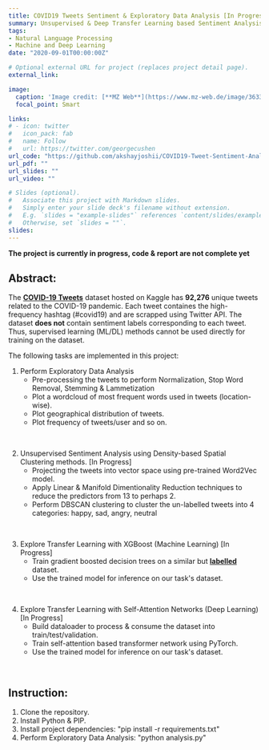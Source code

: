 ```yaml
---
title: COVID19 Tweets Sentiment & Exploratory Data Analysis [In Progress]
summary: Unsupervised & Deep Transfer Learning based Sentiment Analysis of COVID19 Tweets.
tags:
- Natural Language Processing
- Machine and Deep Learning
date: "2020-09-01T00:00:00Z"

# Optional external URL for project (replaces project detail page).
external_link: 

image:
  caption: 'Image credit: [**MZ Web**](https://www.mz-web.de/image/36334534/2x1/940/470/5c88f8dfe6f930ff2a8d4352e9313d17/or/b-coronavirus.jpg)'
  focal_point: Smart

links:
# - icon: twitter
#   icon_pack: fab
#   name: Follow
#   url: https://twitter.com/georgecushen
url_code: "https://github.com/akshayjoshii/COVID19-Tweet-Sentiment-Analysis-and-EDA"
url_pdf: ""
url_slides: ""
url_video: ""

# Slides (optional).
#   Associate this project with Markdown slides.
#   Simply enter your slide deck's filename without extension.
#   E.g. `slides = "example-slides"` references `content/slides/example-slides.md`.
#   Otherwise, set `slides = ""`.
slides: 
---
```


**The project is currently in progress, code & report are not complete yet**

## Abstract:
The [**COVID-19 Tweets**](https://www.kaggle.com/gpreda/covid19-tweets) dataset hosted on Kaggle has **92,276** unique tweets related to the COVID-19 pandemic. Each tweet containes the high-frequency hashtag (#covid19) and are scrapped using Twitter API. The dataset **does not** contain sentiment labels corresponding to each tweet. Thus, supervised learning (ML/DL) methods cannot be used directly for training on the dataset.

The following tasks are implemented in this project:
1. Perform Exploratory Data Analysis
    * Pre-processing the tweets to perform Normalization, Stop Word Removal, Stemming & Lammetization
    * Plot a wordcloud of most frequent words used in tweets (location-wise).
    * Plot geographical distribution of tweets.
    * Plot frequency of tweets/user and so on.

<br>

2. Unsupervised Sentiment Analysis using Density-based Spatial Clustering methods. [In Progress]
    * Projecting the tweets into vector space using pre-trained Word2Vec model.
    * Apply Linear & Manifold Dimentionality Reduction techniques to reduce the predictors from 13 to perhaps 2.
    * Perform DBSCAN clustering to cluster the un-labelled tweets into 4 categories: happy, sad, angry, neutral

<br>

3. Explore Transfer Learning with XGBoost (Machine Learning) [In Progress]
    * Train gradient boosted decision trees on a similar but [**labelled**](https://www.kaggle.com/surajkum1198/twitterdata) dataset.
    * Use the trained model for inference on our task's dataset.

<br>

4. Explore Transfer Learning with Self-Attention Networks (Deep Learning) [In Progress]
    * Build dataloader to process & consume the dataset into train/test/validation.
    * Train self-attention based transformer network using PyTorch.
    * Use the trained model for inference on our task's dataset.

<br>

## Instruction:
1. Clone the repository.
2. Install Python & PIP.
3. Install project dependencies: "pip install -r requirements.txt"
4. Perform Exploratory Data Analysis: "python analysis.py"